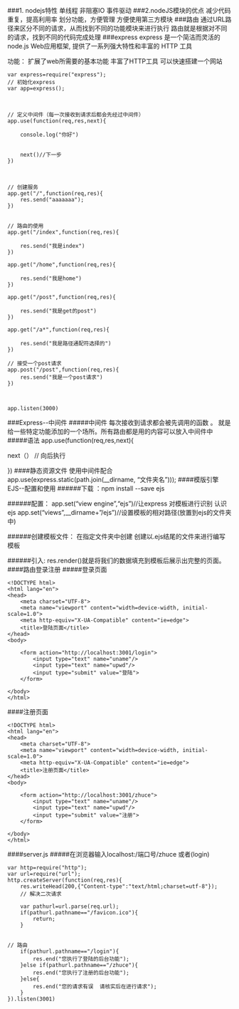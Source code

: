 ###1. nodejs特性 
 单线程
 非阻塞IO
 事件驱动
###2.nodeJS模块的优点
减少代码重复，提高利用率
划分功能，方便管理
方便使用第三方模块
###路由
通过URL路径来区分不同的请求，从而找到不同的功能模块来进行执行
路由就是根据对不同的请求，找到不同的代码完成处理
###express
express 是一个简洁而灵活的 node.js Web应用框架, 提供了一系列强大特性和丰富的 HTTP 工具

功能：
扩展了web所需要的基本功能
丰富了HTTP工具
可以快速搭建一个网站
```
var express=require("express");
// 初始化express
var app=express();



// 定义中间件（每一次接收到请求后都会先经过中间件）
app.use(function(req,res,next){

    console.log("你好")


    next()//下一步
})



// 创建服务
app.get("/",function(req,res){
    res.send("aaaaaaa");
})


// 路由的使用
app.get("/index",function(req,res){
  
    res.send("我是index")
})

app.get("/home",function(req,res){
   
    res.send("我是home")
})

app.get("/post",function(req,res){
 
    res.send("我是get的post")
})

app.get("/a*",function(req,res){
   
    res.send("我是路径通配符选择的")
})

// 接受一个post请求
app.post("/post",function(req,res){
    res.send("我是一个post请求")
})



app.listen(3000)
```
###Express--中间件
#####中间件 每次接收到请求都会被先调用的函数 。
就是给一些特定功能添加的一个场所。所有路由都是用的内容可以放入中间件中
#####语法
app.use(function(req,res,next){

next（） // 向后执行

})
####静态资源文件
使用中间件配合
app.use(express.static(path.join(__dirname, “文件夹名”)));
####模版引擎EJS--配置和使用
######下载 ：npm install --save ejs

######配置：
app.set(“view engine”,“ejs”)//让express 对模板进行识别 认识ejs
          app.set(“views”,__dirname+”/ejs”)//设置模板的相对路径(放置到ejs的文件夹中)

######创建模板文件：
在指定文件夹中创建 创建以.ejs结尾的文件来进行编写模板

######引入:
res.render()就是将我们的数据填充到模板后展示出完整的页面。
####路由登录注册
#####登录页面
```
<!DOCTYPE html>
<html lang="en">
<head>
    <meta charset="UTF-8">
    <meta name="viewport" content="width=device-width, initial-scale=1.0">
    <meta http-equiv="X-UA-Compatible" content="ie=edge">
    <title>登陆页面</title>
</head>
<body>
    
    <form action="http://localhost:3001/login">
        <input type="text" name="uname"/>
        <input type="text" name="upwd"/>
        <input type="submit" value="登陆">
    </form>

</body>
</html>
```
####注册页面
```
<!DOCTYPE html>
<html lang="en">
<head>
    <meta charset="UTF-8">
    <meta name="viewport" content="width=device-width, initial-scale=1.0">
    <meta http-equiv="X-UA-Compatible" content="ie=edge">
    <title>注册页面</title>
</head>
<body>
    
    <form action="http://localhost:3001/zhuce">
        <input type="text" name="uname"/>
        <input type="text" name="upwd"/>
        <input type="submit" value="注册">
    </form>

</body>
</html>
```
####server.js
#####在浏览器输入localhost:/端口号/zhuce 或者(login)
```
var http=require("http");
var url=require("url");
http.createServer(function(req,res){
    res.writeHead(200,{"Content-type":"text/html;charset=utf-8"});
    // 解决二次请求

    var pathurl=url.parse(req.url);
    if(pathurl.pathname=="/favicon.ico"){
        return;
    }


// 路由
    if(pathurl.pathname=="/login"){
        res.end("您执行了登陆的后台功能");
    }else if(pathurl.pathname=="/zhuce"){
        res.end("您执行了注册的后台功能");
    }else{
        res.end("您的请求有误  请核实后在进行请求");
    }
}).listen(3001)
```